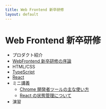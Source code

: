```yaml
---
title: Web Frontend 新卒研修
layout: default
---
```


# Web Frontend 新卒研修

- プロダクト紹介
- [WebFrontend 新卒研修の序論](./introduction)
- HTML/CSS
- [TypeScript](./typescript)
- [React](https://access-company.github.io/webfrontend_intro/react/)
- ミニ講義
  - [Chrome 開発者ツールの主な使い方](./miniLecture/chromeDeveloperTool)
  - [React の状態管理について](./miniLecture/stateManagementForReact)
- 演習
